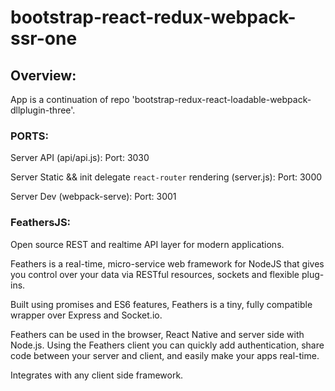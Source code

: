 # bootstrap-react-redux-webpack-ssr-one


## Overview:

App is a continuation of repo 'bootstrap-redux-react-loadable-webpack-dllplugin-three'.


### PORTS:

  Server API (api/api.js):
    Port: 3030

  Server Static && init delegate `react-router` rendering (server.js):
    Port: 3000

  Server Dev (webpack-serve):
    Port: 3001

### FeathersJS:

  Open source REST and realtime API layer for modern applications.

  Feathers is a real-time, micro-service web framework for NodeJS that gives you control over your data via RESTful resources, sockets and flexible plug-ins.

  Built using promises and ES6 features, Feathers is a tiny, fully compatible wrapper over Express and Socket.io.

  Feathers can be used in the browser, React Native and server side with Node.js. Using the Feathers client you can quickly add authentication, share code between your server and client, and easily make your apps real-time.

  Integrates with any client side framework. 
